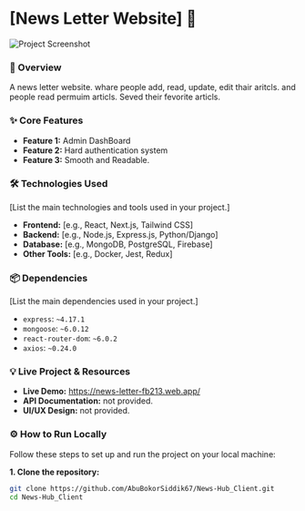 # [News Letter Website] 🚀

![Project Screenshot](https://i.ibb.co.com/fdhWDD1T/Screenshot-from-2025-08-09-12-20-56.png)

### 📄 Overview

A news letter website. whare people add, read, update, edit thair aritcls. 
and people read permuim articls. Seved their fevorite articls.

### ✨ Core Features

* **Feature 1:** Admin DashBoard
* **Feature 2:** Hard authentication system
* **Feature 3:** Smooth and Readable.

### 🛠️ Technologies Used

[List the main technologies and tools used in your project.]
* **Frontend:** [e.g., React, Next.js, Tailwind CSS]
* **Backend:** [e.g., Node.js, Express.js, Python/Django]
* **Database:** [e.g., MongoDB, PostgreSQL, Firebase]
* **Other Tools:** [e.g., Docker, Jest, Redux]

### 📦 Dependencies

[List the main dependencies used in your project.]
* `express`: `~4.17.1`
* `mongoose`: `~6.0.12`
* `react-router-dom`: `~6.0.2`
* `axios`: `~0.24.0`

### 💡 Live Project & Resources

* **Live Demo:** https://news-letter-fb213.web.app/
* **API Documentation:** not provided.
* **UI/UX Design:** not provided.

### ⚙️ How to Run Locally

Follow these steps to set up and run the project on your local machine:

**1. Clone the repository:**
```bash
git clone https://github.com/AbuBokorSiddik67/News-Hub_Client.git
cd News-Hub_Client
